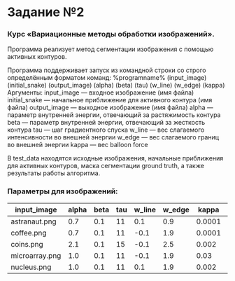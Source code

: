 # Задание №2
### Курс «Вариационные методы обработки изображений».

Программа реализует метод сегментации изображения с помощью активных контуров.

Программа поддерживает запуск из командной строки со строго определённым форматом команд:
%programname% (input_image) (initial_snake) (output_image) (alpha) (beta) (tau) (w_line) (w_edge) (kappa)
Аргументы:
input_image   — входное изображение (имя файла)
initial_snake — начальное приближение для активного контура (имя файла)
output_image  — выходное изображение (имя файла)
alpha	      —	параметр внутренней энергии, отвечающий за растяжимость контура
beta       	  — параметр внутренней энергии, отвечающий за жесткость контура
tau	 	      — шаг градиентного спуска
w_line	      — вес слагаемого интенсивности во внешней энергии
w_edge	      — вес слагаемого границ во внешней энергии
kappa	      — вес balloon force

В test_data находятся исходные изображения, начальные приближения для активных контуров, маска сегментации ground truth, а также результаты работы алгоритма.

### Параметры для изображений:
| input_image    | alpha | beta | tau | w_line | w_edge | kappa | **IoU** |
| -------------- | ----- | ---- | --- | ------ | ------ | ----- | ------- |
| astranaut.png  | 0.7   | 0.1  | 11  |  0.1   | 0.9    | 0.0001| 98.36   |
| coffee.png     | 0.7   | 0.1  | 11  | -0.1   | 1.9    | 0.0001| 99.05   |
| coins.png      | 2.1   | 0.1  | 15  | -0.1   | 2.5    | 0.002 | 95.00   |
| microarray.png | 1.0   | 0.1  | 11  | -0.1   | 1.9    | 0.03  | 97.59   |
| nucleus.png    | 1.0   | 0.1  | 11  |  0.1   | 1.9    | 0.002 | 97.33   |